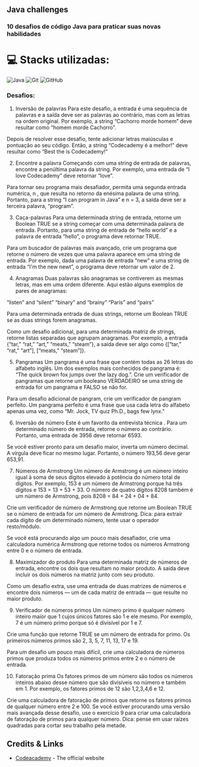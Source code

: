 ## Java challenges

### 10 desafios de código Java para praticar suas novas habilidades
# 💻 Stacks utilizadas:
![Java](https://img.shields.io/badge/Java-ED8B00?style=for-the-badge&logo=java&logoColor=white) ![Git](https://img.shields.io/badge/Git-E34F26?style=for-the-badge&logo=git&logoColor=white) ![GitHub](https://img.shields.io/badge/GitHub-100000?style=for-the-badge&logo=github&logoColor=white) 

### Desafios:
1. Inversão de palavras
Para este desafio, a entrada é uma sequência de palavras e a saída deve ser as palavras ao contrário, mas com as letras na ordem original. Por exemplo, a string “Cachorro morde homem” deve resultar como “homem morde Cachorro”.

Depois de resolver esse desafio, tente adicionar letras maiúsculas e pontuação ao seu código. Então, a string “Codecademy é a melhor!” deve resultar como “Best the is Codecademy!”

2. Encontre a palavra
Começando com uma string de entrada de palavras, encontre a penúltima palavra da string. Por exemplo, uma entrada de “I love Codecademy” deve retornar “love”.

Para tornar seu programa mais desafiador, permita uma segunda entrada numérica, n , que resulta no retorno da enésima palavra de uma string. Portanto, para a string “I can program in Java” e n = 3, a saída deve ser a terceira palavra, “program”.

3. Caça-palavras
Para uma determinada string de entrada, retorne um Boolean TRUE se a string começar com uma determinada palavra de entrada. Portanto, para uma string de entrada de “hello world” e a palavra de entrada “hello”, o programa deve retornar TRUE.

Para um buscador de palavras mais avançado, crie um programa que retorne o número de vezes que uma palavra aparece em uma string de entrada. Por exemplo, dada uma palavra de entrada “new” e uma string de entrada “I'm the new newt”, o programa deve retornar um valor de 2.

4. Anagramas
Duas palavras são anagramas se contiverem as mesmas letras, mas em uma ordem diferente. Aqui estão alguns exemplos de pares de anagramas:

“listen” and “silent”
“binary” and “brainy”
“Paris” and “pairs”

Para uma determinada entrada de duas strings, retorne um Boolean TRUE se as duas strings forem anagramas.

Como um desafio adicional, para uma determinada matriz de strings, retorne listas separadas que agrupam anagramas. Por exemplo, a entrada {“tar,” “rat,” “art,” “meats,” “steam”}, a saída deve ser algo como {[“tar,” “rat,” “art”], [“meats,” “steam”]}.

5. Pangramas
Um pangrama é uma frase que contém todas as 26 letras do alfabeto inglês. Um dos exemplos mais conhecidos de pangrama é: “The quick brown fox jumps over the lazy dog.”. Crie um verificador de pangramas que retorne um booleano VERDADEIRO se uma string de entrada for um pangrama e FALSO se não for.

Para um desafio adicional de pangram, crie um verificador de pangram perfeito. Um pangrama perfeito é uma frase que usa cada letra do alfabeto apenas uma vez, como “Mr. Jock, TV quiz Ph.D., bags few lynx."

6. Inversão de número
Este é um favorito da entrevista técnica . Para um determinado número de entrada, retorne o número ao contrário. Portanto, uma entrada de 3956 deve retornar 6593.

Se você estiver pronto para um desafio maior, inverta um número decimal. A vírgula deve ficar no mesmo lugar. Portanto, o número 193,56 deve gerar 653,91.

7. Números de Armstrong
Um número de Armstrong é um número inteiro igual à soma de seus dígitos elevado à potência do número total de dígitos. Por exemplo, 153 é um número de Armstrong porque há três dígitos e 153 = 13 + 53 + 33. O número de quatro dígitos 8208 também é um número de Armstrong, pois 8208 = 84 + 24 + 04 + 84.

Crie um verificador de número de Armstrong que retorne um Boolean TRUE se o número de entrada for um número de Armstrong. Dica: para extrair cada dígito de um determinado número, tente usar o operador resto/módulo.

Se você está procurando algo um pouco mais desafiador, crie uma calculadora numérica Armstrong que retorne todos os números Armstrong entre 0 e o número de entrada.

8. Maximizador do produto
Para uma determinada matriz de números de entrada, encontre os dois que resultam no maior produto. A saída deve incluir os dois números na matriz junto com seu produto.

Como um desafio extra, use uma entrada de duas matrizes de números e encontre dois números — um de cada matriz de entrada — que resulte no maior produto.

9. Verificador de números primos
Um número primo é qualquer número inteiro maior que 1 cujos únicos fatores são 1 e ele mesmo. Por exemplo, 7 é um número primo porque só é divisível por 1 e 7.

Crie uma função que retorne TRUE se um número de entrada for primo. Os primeiros números primos são 2, 3, 5, 7, 11, 13, 17 e 19.

Para um desafio um pouco mais difícil, crie uma calculadora de números primos que produza todos os números primos entre 2 e o número de entrada.

10. Fatoração prima
Os fatores primos de um número são todos os números inteiros abaixo desse número que são divisíveis no número e também em 1. Por exemplo, os fatores primos de 12 são 1,2,3,4,6 e 12.

Crie uma calculadora de fatoração de primos que retorne os fatores primos de qualquer número entre 2 e 100. Se você estiver procurando uma versão mais avançada desse desafio, use o exercício 9 para criar uma calculadora de fatoração de primos para qualquer número. Dica: pense em usar raízes quadradas para cortar seu trabalho pela metade.

## Credits & Links

- [Codeacademy](https://www.codecademy.com/resources/blog/java-code-challenges-for-beginners/) - The official website

<br />